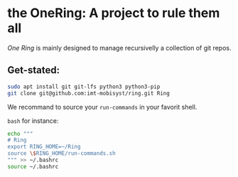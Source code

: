# the OneRing: A project to rule them all

_One Ring_ is mainly designed to manage recursivelly a collection of git repos.

## Get-stated:

```bash
sudo apt install git git-lfs python3 python3-pip
git clone git@github.com:imt-mobisyst/ring.git Ring
```

We recommand to source your `run-commands` in your favorit shell.

`bash` for instance:

```bash
echo """
# Ring
export RING_HOME=~/Ring
source \$RING_HOME/run-commands.sh
""" >> ~/.bashrc
source ~/.bashrc
```
